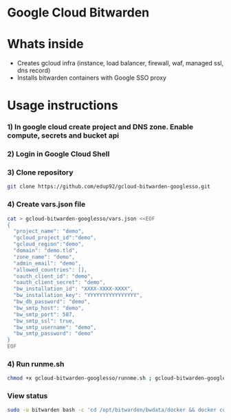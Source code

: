 # Google Cloud Bitwarden

# Whats inside

- Creates gcloud infra (instance, load balancer, firewall, waf, managed ssl, dns record)
- Installs bitwarden containers with Google SSO proxy

# Usage instructions

### 1) In google cloud create project and DNS zone. Enable compute, secrets and bucket api

### 2) Login in Google Cloud Shell

### 3) Clone repository

```bash
git clone https://github.com/edup92/gcloud-bitwarden-googlesso.git
```

### 4) Create vars.json file
```bash
cat > gcloud-bitwarden-googlesso/vars.json <<EOF
{ 
  "project_name": "demo",
  "gcloud_project_id":"demo",
  "gcloud_region":"demo",
  "domain": "demo.tld",
  "zone_name": "demo",
  "admin_email": "demo",
  "allowed_countries": [],
  "oauth_client_id": "demo",
  "oauth_client_secret": "demo",
  "bw_installation_id": "XXXX-XXXX-XXXX",
  "bw_installation_key": "YYYYYYYYYYYYYYYY",
  "bw_db_password": "demo",
  "bw_smtp_host": "demo",
  "bw_smtp_port": 587,
  "bw_smtp_ssl": true,
  "bw_smtp_username": "demo",
  "bw_smtp_password": "demo"
}
EOF
```

### 4) Run runme.sh

```bash
chmod +x gcloud-bitwarden-googlesso/runnme.sh ; gcloud-bitwarden-googlesso/runnme.sh
```

### View status
```bash
sudo -u bitwarden bash -c 'cd /opt/bitwarden/bwdata/docker && docker compose ps'
```